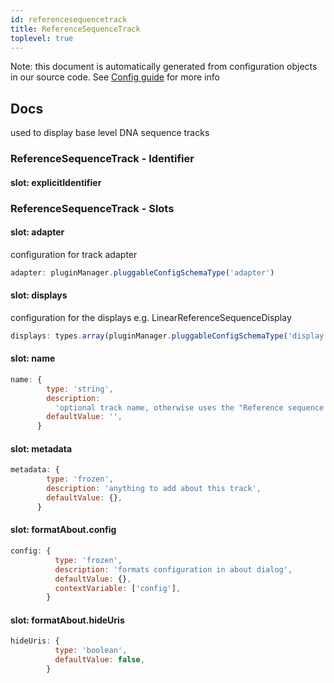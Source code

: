 ```yaml
---
id: referencesequencetrack
title: ReferenceSequenceTrack
toplevel: true
---
```


Note: this document is automatically generated from configuration objects in
our source code. See [Config guide](/docs/config_guide) for more info

## Docs

used to display base level DNA sequence tracks

### ReferenceSequenceTrack - Identifier

#### slot: explicitIdentifier

### ReferenceSequenceTrack - Slots

#### slot: adapter

configuration for track adapter

```js
adapter: pluginManager.pluggableConfigSchemaType('adapter')
```

#### slot: displays

configuration for the displays e.g. LinearReferenceSequenceDisplay

```js
displays: types.array(pluginManager.pluggableConfigSchemaType('display'))
```

#### slot: name

```js
name: {
        type: 'string',
        description:
          'optional track name, otherwise uses the "Reference sequence (assemblyName)"',
        defaultValue: '',
      }
```

#### slot: metadata

```js
metadata: {
        type: 'frozen',
        description: 'anything to add about this track',
        defaultValue: {},
      }
```

#### slot: formatAbout.config

```js
config: {
          type: 'frozen',
          description: 'formats configuration in about dialog',
          defaultValue: {},
          contextVariable: ['config'],
        }
```

#### slot: formatAbout.hideUris

```js
hideUris: {
          type: 'boolean',
          defaultValue: false,
        }
```
